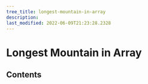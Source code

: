```yaml
---
tree_title: longest-mountain-in-array
description: 
last_modified: 2022-06-09T21:23:28.2328
---
```


# Longest Mountain in Array

## Contents
